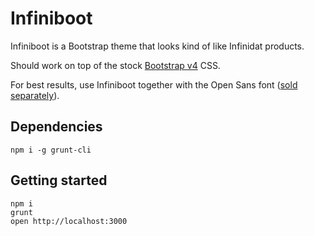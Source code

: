 Infiniboot
==========

Infiniboot is a Bootstrap theme that looks kind of like Infinidat products.

Should work on top of the stock [Bootstrap v4][1] CSS.

For best results, use Infiniboot together with the Open Sans font ([sold separately][2]).

[1]: https://github.com/twbs/bootstrap/tree/v4-dev
[2]: https://www.google.com/fonts/specimen/Open+Sans


Dependencies
------------

    npm i -g grunt-cli


Getting started
---------------

    npm i
    grunt
    open http://localhost:3000
